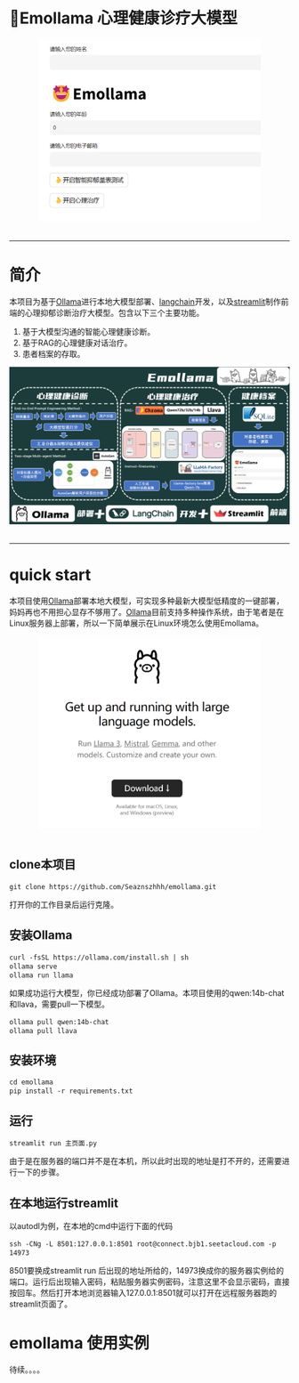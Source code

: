 # 🤖Emollama 心理健康诊疗大模型

<div align="center">
<img src="figure\Emollama.png" width="400"/>
  <div>&nbsp;</div>
  <div align="center">
  </div>
</div>

---

# 简介
本项目为基于[Ollama](https://ollama.com/)进行本地大模型部署、[langchain](https://www.langchain.com/)开发，以及[streamlit](https://streamlit.io/)制作前端的心理抑郁诊断治疗大模型。包含以下三个主要功能。
1. 基于大模型沟通的智能心理健康诊断。
2. 基于RAG的心理健康对话治疗。
3. 患者档案的存取。

<div align="center">
<img src="figure\intro.png" width="700"/>
  <div>&nbsp;</div>
  <div align="center">
  </div>
</div>

---

# quick start

本项目使用[Ollama](https://ollama.com/)部署本地大模型，可实现多种最新大模型低精度的一键部署，妈妈再也不用担心显存不够用了。[Ollama](https://ollama.com/)目前支持多种操作系统，由于笔者是在Linux服务器上部署，所以一下简单展示在Linux环境怎么使用Emollama。

<div align="center">
<img src="figure\ollama.png" width="400"/>
  <div>&nbsp;</div>
  <div align="center">
  </div>
</div>

## clone本项目
```shell 
git clone https://github.com/Seaznszhhh/emollama.git
```
打开你的工作目录后运行克隆。

## 安装Ollama
```shell 
curl -fsSL https://ollama.com/install.sh | sh
ollama serve
ollama run llama 
```
如果成功运行大模型，你已经成功部署了Ollama。本项目使用的qwen:14b-chat和llava，需要pull一下模型。
```shell 
ollama pull qwen:14b-chat
ollama pull llava
```

## 安装环境
```shell 
cd emollama
pip install -r requirements.txt
```

## 运行
```shell 
streamlit run 主页面.py
```
由于是在服务器的端口并不是在本机，所以此时出现的地址是打不开的，还需要进行一下的步骤。

## 在本地运行streamlit
以autodl为例，在本地的cmd中运行下面的代码
```shell 
ssh -CNg -L 8501:127.0.0.1:8501 root@connect.bjb1.seetacloud.com -p 14973
```
8501要换成streamlit run 后出现的地址所给的，14973换成你的服务器实例给的端口。运行后出现输入密码，粘贴服务器实例密码，注意这里不会显示密码，直接按回车。然后打开本地浏览器输入127.0.0.1:8501就可以打开在远程服务器跑的streamlit页面了。

# emollama 使用实例
待续。。。。